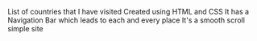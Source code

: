 List of countries that I have visited
Created using HTML and CSS
It has a Navigation Bar which leads to each and every place
It's a smooth scroll simple site
